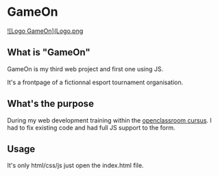 # GameOn

[![Logo GameOn](Logo.png](https://foxygene.github.io/GameOn/)

## What is "GameOn"

GameOn is my third web project and first one using JS.

It's a frontpage of a fictionnal esport tournament organisation.

## What's the purpose

During my web development training within the [openclassroom cursus](https://openclassrooms.com/en/paths/314-developpeur-front-end).
I had to fix existing code and had full JS support to the form.

## Usage

It's only html/css/js just open the index.html file.
